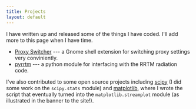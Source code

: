 ```yaml
---
title: Projects
layout: default
---
```


I have written up and released some of the things I have
coded. I'll add more to this page when I have time.

- [Proxy Switcher](/proxy-switcher.html) --- a Gnome shell extension for switching proxy settings very conviniently.
- [pyrrtm](/pyrrtm.html) --- a python module for interfacing with the RRTM radiation code.

I've also contributed to some open source projects including [scipy](http://www.scipy.org) (I did some work on the ``scipy.stats`` module) and [matplotlib](http://www.matplotlib.org), where I wrote the script that eventually turned into the ``matplotlib.streamplot`` module (as illustrated in the banner to the site!).
